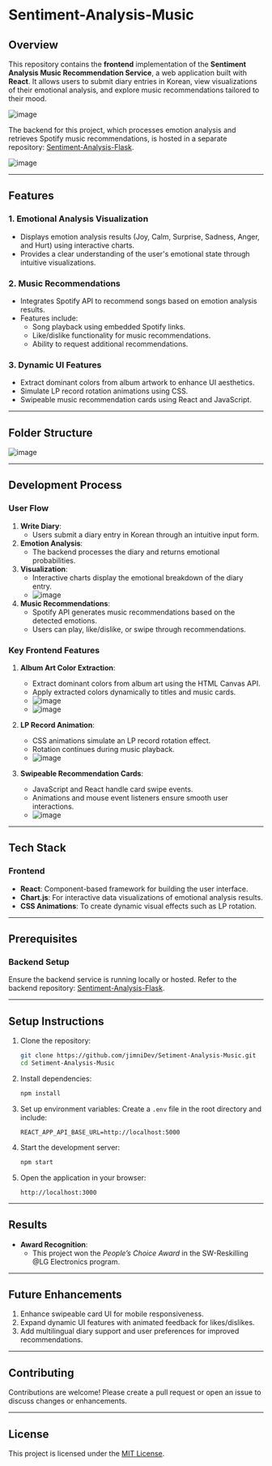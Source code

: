 # Sentiment-Analysis-Music

## Overview

This repository contains the **frontend** implementation of the **Sentiment Analysis Music Recommendation Service**, a web application built with **React**. It allows users to submit diary entries in Korean, view visualizations of their emotional analysis, and explore music recommendations tailored to their mood.

![image](https://github.com/user-attachments/assets/2f38754c-ac94-47be-be0e-fa80873b5a08)

The backend for this project, which processes emotion analysis and retrieves Spotify music recommendations, is hosted in a separate repository: [Sentiment-Analysis-Flask](https://github.com/jimniDev/Setiment-Analysis-Flask).

![image](https://github.com/user-attachments/assets/8d71a3c3-8d66-4baf-a6a0-3f2578715800)

---

## Features

### 1. Emotional Analysis Visualization
- Displays emotion analysis results (Joy, Calm, Surprise, Sadness, Anger, and Hurt) using interactive charts.
- Provides a clear understanding of the user's emotional state through intuitive visualizations.

### 2. Music Recommendations
- Integrates Spotify API to recommend songs based on emotion analysis results.
- Features include:
  - Song playback using embedded Spotify links.
  - Like/dislike functionality for music recommendations.
  - Ability to request additional recommendations.

### 3. Dynamic UI Features
- Extract dominant colors from album artwork to enhance UI aesthetics.
- Simulate LP record rotation animations using CSS.
- Swipeable music recommendation cards using React and JavaScript.

---

## Folder Structure

![image](https://github.com/user-attachments/assets/46f2e3b7-c503-428a-880b-5668c3e5cc64)

---

## Development Process



### User Flow
1. **Write Diary**:
   - Users submit a diary entry in Korean through an intuitive input form.
2. **Emotion Analysis**:
   - The backend processes the diary and returns emotional probabilities.
3. **Visualization**:
   - Interactive charts display the emotional breakdown of the diary entry.
   - ![image](https://github.com/user-attachments/assets/c1e4a837-a443-45e4-8888-1fc560b55505)
4. **Music Recommendations**:
   - Spotify API generates music recommendations based on the detected emotions.
   - Users can play, like/dislike, or swipe through recommendations.

### Key Frontend Features
1. **Album Art Color Extraction**:
   - Extract dominant colors from album art using the HTML Canvas API.
   - Apply extracted colors dynamically to titles and music cards.
   - ![image](https://github.com/user-attachments/assets/00617c1c-b170-4d3b-b225-269e223641ef)
   - ![image](https://github.com/user-attachments/assets/ff2b7357-55ed-4163-802b-a8e2a27ada06)


2. **LP Record Animation**:
   - CSS animations simulate an LP record rotation effect.
   - Rotation continues during music playback.
   - ![image](https://github.com/user-attachments/assets/7187b685-4095-4c1e-b0d6-cd099f220284)


3. **Swipeable Recommendation Cards**:
   - JavaScript and React handle card swipe events.
   - Animations and mouse event listeners ensure smooth user interactions.
   - ![image](https://github.com/user-attachments/assets/3fee8a8f-9c46-42c2-8fc0-62f4ce01c4c7)


---

## Tech Stack

### Frontend
- **React**: Component-based framework for building the user interface.
- **Chart.js**: For interactive data visualizations of emotional analysis results.
- **CSS Animations**: To create dynamic visual effects such as LP rotation.

---

## Prerequisites

### Backend Setup
Ensure the backend service is running locally or hosted. Refer to the backend repository: [Sentiment-Analysis-Flask](https://github.com/jimniDev/Setiment-Analysis-Flask).

---

## Setup Instructions

1. Clone the repository:
   ```bash
   git clone https://github.com/jimniDev/Setiment-Analysis-Music.git
   cd Setiment-Analysis-Music
   ```

2. Install dependencies:
   ```bash
   npm install
   ```

3. Set up environment variables:
   Create a `.env` file in the root directory and include:
   ```
   REACT_APP_API_BASE_URL=http://localhost:5000
   ```

4. Start the development server:
   ```bash
   npm start
   ```

5. Open the application in your browser:
   ```
   http://localhost:3000
   ```

---

## Results
- **Award Recognition**:
  - This project won the *People’s Choice Award* in the SW-Reskilling @LG Electronics program.

---

## Future Enhancements
1. Enhance swipeable card UI for mobile responsiveness.
2. Expand dynamic UI features with animated feedback for likes/dislikes.
3. Add multilingual diary support and user preferences for improved recommendations.

---

## Contributing
Contributions are welcome! Please create a pull request or open an issue to discuss changes or enhancements.

---

## License
This project is licensed under the [MIT License](LICENSE).
